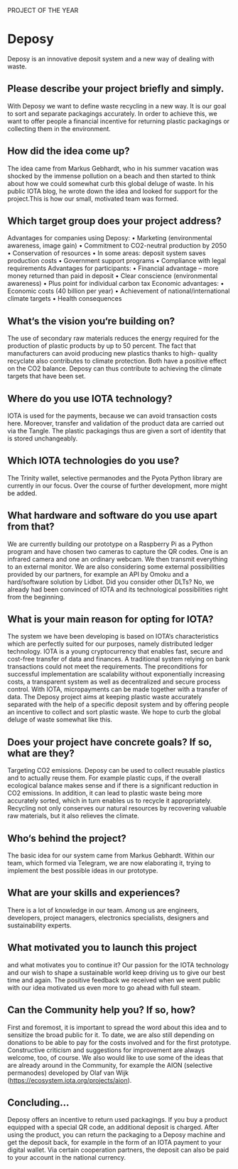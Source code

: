 PROJECT OF THE YEAR
# Deposy

<div class="introdution">
Deposy is an innovative deposit system and a new way of dealing with waste.
</div>

## Please describe your project briefly and simply.
With Deposy we want to define waste recycling in a new way. It is our goal to sort and separate packagings accurately. In order to achieve this, we want to offer people a financial incentive for returning plastic packagings or collecting them in the environment.

## How did the idea come up?
The idea came from Markus Gebhardt, who in his summer vacation was shocked by the immense pollution on a beach and then started to think about how we could somewhat curb this global deluge of waste. In his public IOTA blog, he wrote down the idea and looked for support for the project.This is how our small, motivated team was formed.

## Which target group does your project address?

Advantages for companies using Deposy:
    • Marketing (environmental awareness, image gain)
    • Commitment to CO2-neutral production by 2050
    • Conservation of resources
    • In some areas: deposit system saves production costs
    • Government support programs
    • Compliance with legal requirements
Advantages for participants:
    • Financial advantage – more money returned than paid in
deposit
    • Clear conscience (environmental awareness)
    • Plus point for individual carbon tax
Economic advantages:
    • Economic costs (40 billion per year)
    • Achievement of national/international climate targets
    • Health consequences

## What‘s the vision you‘re building on?
The use of secondary raw materials reduces the energy required for the production of plastic products by up to 50 percent. The fact that manufacturers can avoid producing new plastics thanks to high- quality recyclate also contributes to climate protection. Both have a positive effect on the CO2 balance. Deposy can thus contribute to achieving the climate targets that have been set.

## Where do you use IOTA technology?
IOTA is used for the payments, because we can avoid transaction costs here. Moreover, transfer and validation of the product data are carried out via the Tangle. The plastic packagings thus are given a sort of identity that is stored unchangeably.

## Which IOTA technologies do you use?
The Trinity wallet, selective permanodes and the Pyota Python library are currently in our focus. Over the course of further development, more might be added.

## What hardware and software do you use apart from that?
We are currently building our prototype on a Raspberry Pi as a Python program and have chosen two cameras to capture the QR codes. One is an infrared camera and one an ordinary webcam. We then transmit everything to an external monitor. We are also considering some external possibilities provided by our partners, for example an API by Omoku and a hard/software solution by Lidbot.
Did you consider other DLTs?
No, we already had been convinced of IOTA and its technological possibilities right from the beginning.

## What is your main reason for opting for IOTA?
The system we have been developing is based on IOTA‘s characteristics which are perfectly suited for our purposes, namely distributed ledger technology.
IOTA is a young cryptocurrency that enables fast, secure and cost-free transfer of data and finances. A traditional system relying on bank transactions could not meet the requirements. The preconditions for successful implementation are scalability without exponentially increasing costs, a transparent system as well as decentralized and secure process control. With IOTA, micropayments can be made together with a transfer of data.
The Deposy project aims at keeping plastic waste accurately separated with the help of a specific deposit system and by offering people an incentive to collect and sort plastic waste. We hope to curb the global deluge of waste somewhat like this.

## Does your project have concrete goals? If so, what are they?
Targeting CO2 emissions. Deposy can be used to collect reusable plastics and to actually reuse them. For example plastic cups, if the overall ecological balance makes sense and if there is a significant reduction in CO2 emissions. In addition, it can lead to plastic waste being more accurately sorted, which in turn enables us to recycle it appropriately. Recycling not only conserves our natural resources by recovering valuable raw materials, but it also relieves the climate.

## Who‘s behind the project?
The basic idea for our system came from Markus Gebhardt. Within our team, which formed via Telegram, we are now elaborating it, trying to implement the best possible ideas in our prototype.

## What are your skills and experiences?
There is a lot of knowledge in our team. Among us are engineers, developers, project managers, electronics specialists, designers and sustainability experts.

## What motivated you to launch this project
and what motivates you to continue it?
Our passion for the IOTA technology and our wish to shape a sustainable world keep driving us to give our best time and again. The positive feedback we received when we went public with our idea motivated us even more to go ahead with full steam.

## Can the Community help you? If so, how?
First and foremost, it is important to spread the word about this idea and to sensitize the broad public for it. To date, we are also still depending on donations to be able to pay for the costs involved and for the first prototype. Constructive criticism and suggestions for improvement are always welcome, too, of course. We also would like to use some of the ideas that are already around in the Community, for example the AION (selective permanodes) developed by Olaf van Wijk (https://ecosystem.iota.org/projects/aion).

## Concluding...
Deposy offers an incentive to return used packagings. If you buy a product equipped with a special QR code, an additional deposit is charged. After using the product, you can return the packaging to a Deposy machine and get the deposit back, for example in the form of an IOTA payment to your digital wallet. Via certain cooperation partners, the deposit can also be paid to your account in the national currency.